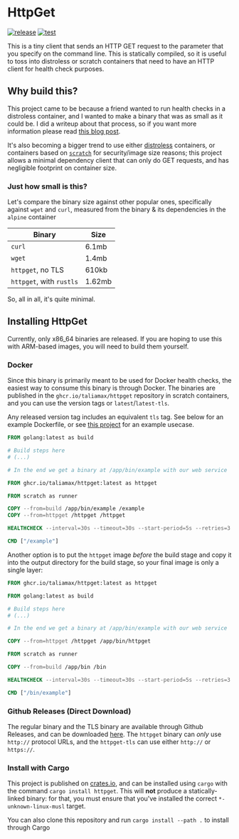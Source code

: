 # HttpGet

[![release](https://github.com/taliamax/httpget/actions/workflows/release.yaml/badge.svg)](https://github.com/taliamax/httpget/actions/workflows/release.yaml)
[![test](https://github.com/taliamax/httpget/actions/workflows/test.yaml/badge.svg)](https://github.com/taliamax/httpget/actions/workflows/test.yaml)

This is a tiny client that sends an HTTP GET request to the parameter that you specify on the command line. This is statically compiled, so it is useful to toss into distroless or scratch containers that need to have an HTTP client for health check purposes.

## Why build this?

This project came to be because a friend wanted to run health checks in a distroless container, and I wanted to make a binary that was as small as it could be. I did a writeup about that process, so if you want more information please read [this blog post](https://natalia.dev/blog/2023/03/docker-health-checks-on-distroless-containers-with-rust/).

It's also becoming a bigger trend to use either [distroless](https://github.com/GoogleContainerTools/distroless#why-should-i-use-distroless-images) containers, or containers based on [`scratch`](https://support.snyk.io/hc/en-us/articles/360004012857-What-are-docker-scratch-based-images-) for security/image size reasons; this project allows a minimal dependency client that can only do GET requests, and has negligible footprint on container size.

### Just how small is this?

Let's compare the binary size against other popular ones, specifically against `wget` and `curl`, measured from the binary & its dependencies in the `alpine` container

| Binary                   | Size   |
| ------------------------ | ------ |
| `curl`                   | 6.1mb  |
| `wget`                   | 1.4mb  |
| `httpget`, no TLS        | 610kb  |
| `httpget`, with `rustls` | 1.62mb |

So, all in all, it's quite minimal.

## Installing HttpGet

Currently, only x86_64 binaries are released. If you are hoping to use this with ARM-based images, you will need to build them yourself.

### Docker

Since this binary is primarily meant to be used for Docker health checks, the easiest way to consume this binary is through Docker. The binaries are published in the `ghcr.io/taliamax/httpget` repository in scratch containers, and you can use the version tags or `latest`/`latest-tls`.

Any released version tag includes an equivalent `tls` tag. See below for an example Dockerfile, or see [this project](https://github.com/taliamax/httpget-example/blob/main/Dockerfile) for an example usecase.

```dockerfile
FROM golang:latest as build

# Build steps here
# (...)

# In the end we get a binary at /app/bin/example with our web service

FROM ghcr.io/taliamax/httpget:latest as httpget

FROM scratch as runner

COPY --from=build /app/bin/example /example
COPY --from=httpget /httpget /httpget

HEALTHCHECK --interval=30s --timeout=30s --start-period=5s --retries=3 CMD ["/httpget", "http://localhost:8080/healthz"]

CMD ["/example"]
```

Another option is to put the `httpget` image _before_ the build stage and copy it into the output directory for the build stage, so your final image is only a single layer:

```dockerfile
FROM ghcr.io/taliamax/httpget:latest as httpget

FROM golang:latest as build

# Build steps here
# (...)

# In the end we get a binary at /app/bin/example with our web service

COPY --from=httpget /httpget /app/bin/httpget

FROM scratch as runner

COPY --from=build /app/bin /bin

HEALTHCHECK --interval=30s --timeout=30s --start-period=5s --retries=3 CMD ["/bin/httpget", "http://localhost:8080/healthz"]

CMD ["/bin/example"]
```

### Github Releases (Direct Download)

The regular binary and the TLS binary are available through Github Releases, and can be downloaded [here](https://github.com/taliamax/httpget/releases). The `httpget` binary can _only_ use `http://` protocol URLs, and the `httpget-tls` can use either `http://` or `https://`.

### Install with Cargo

This project is published on [crates.io](https://crates.io/crates/httpget), and can be installed using `cargo` with the command `cargo install httpget`. This will **not** produce a statically-linked binary: for that, you must ensure that you've installed the correct `*-unknown-linux-musl` target.

You can also clone this repository and run `cargo install --path .` to install through Cargo
